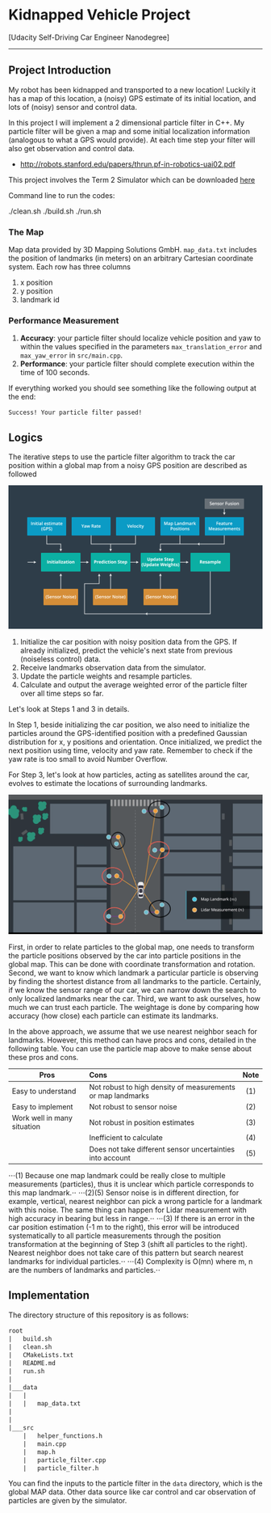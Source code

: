 # Kidnapped Vehicle Project
[Udacity Self-Driving Car Engineer Nanodegree]

[overview]: ./images/overview.png
[particles]: ./images/particles.png
[nn_pros_cons]: ./images/nn_pros_cons.png

---

## Project Introduction
My robot has been kidnapped and transported to a new location! Luckily it has a map of this location, a (noisy) GPS estimate of its initial location, and lots of (noisy) sensor and control data.

In this project I will implement a 2 dimensional particle filter in C++. My particle filter will be given a map and some initial localization information (analogous to what a GPS would provide). At each time step your filter will also get observation and control data. 
- http://robots.stanford.edu/papers/thrun.pf-in-robotics-uai02.pdf

This project involves the Term 2 Simulator which can be downloaded [here](https://github.com/udacity/self-driving-car-sim/releases)

Command line to run the codes:

./clean.sh
./build.sh
./run.sh

### The Map
Map data provided by 3D Mapping Solutions GmbH. `map_data.txt` includes the position of landmarks (in meters) on an arbitrary Cartesian coordinate system. Each row has three columns
1. x position
2. y position
3. landmark id

### Performance Measurement

1. **Accuracy**: your particle filter should localize vehicle position and yaw to within the values specified in the parameters `max_translation_error` and `max_yaw_error` in `src/main.cpp`.
2. **Performance**: your particle filter should complete execution within the time of 100 seconds.

If everything worked you should see something like the following output at the end:

```
Success! Your particle filter passed!
```
## Logics

The iterative steps to use the particle filter algorithm to track the car position within a global map from a noisy GPS position are described as followed

![alt text][overview]

1. Initialize the car position with noisy position data from the GPS. If already initialized, predict the vehicle's next state from previous (noiseless control) data.
2. Receive landmarks observation data from the simulator.
3. Update the particle weights and resample particles.
4. Calculate and output the average weighted error of the particle filter over all time steps so far.

Let's look at Steps 1 and 3 in details.

In Step 1, beside initializing the car position, we also need to initialize the particles around the GPS-identified position with a predefined Gaussian distribution for x, y positions and orientation. Once initialized, we predict the next position using time, velocity and yaw rate. Remember to check if the yaw rate is too small to avoid Number Overflow.

For Step 3, let's look at how particles, acting as satellites around the car, evolves to estimate the locations of surrounding landmarks.

![alt text][particles]

First, in order to relate particles to the global map, one needs to transform the particle positions observed by the car into particle positions in the global map. This can be done with coordinate transformation and rotation. Second, we want to know which landmark a particular particle is observing by finding the shortest distance from all landmarks to the particle. Certainly, if we know the sensor range of our car, we can narrow down the search to only localized landmarks near the car. Third, we want to ask ourselves, how much we can trust each particle. The weightage is done by comparing how accuracy (how close) each particle can estimate its landmarks.

In the above approach, we assume that we use nearest neighbor seach for landmarks. However, this method can have procs and cons, detailed in the following table. You can use the particle map above to make sense about these pros and cons.

| Pros                          | Cons          | Note |
| -------------                 |:--------------|:----:|
| Easy to understand            | Not robust to high density of measurements or map landmarks   | (1) |
| Easy to implement             | Not robust to sensor noise                                    | (2) |
| Work well in many situation   | Not robust in position estimates                              | (3) |
|                               | Inefficient to calculate                                      | (4) |
|                               | Does not take different sensor uncertainties into account     | (5) |

⋅⋅⋅(1) Because one map landmark could be really close to multiple measurements (particles), thus it is unclear which particle corresponds to this map landmark.⋅⋅
⋅⋅⋅(2)(5) Sensor noise is in different direction, for example, vertical, nearest neighbor can pick a wrong particle for a landmark with this noise. The same thing can happen for Lidar measurement with high accuracy in bearing but less in range.⋅⋅
⋅⋅⋅(3) If there is an error in the car position estimation (-1 m to the right), this error will be introduced systematically to all particle measurements through the position transformation at the beginning of Step 3 (shift all particles to the right). Nearest neighbor does not take care of this pattern but search nearest landmarks for individual particles.⋅⋅
⋅⋅⋅(4) Complexity is O(mn) where m, n are the numbers of landmarks and particles.⋅⋅

## Implementation
The directory structure of this repository is as follows:

```
root
|   build.sh
|   clean.sh
|   CMakeLists.txt
|   README.md
|   run.sh
|
|___data
|   |   
|   |   map_data.txt
|   
|   
|___src
    |   helper_functions.h
    |   main.cpp
    |   map.h
    |   particle_filter.cpp
    |   particle_filter.h
```

You can find the inputs to the particle filter in the `data` directory, which is the global MAP data. Other data source like car control and car observation of particles are given by the simulator.




